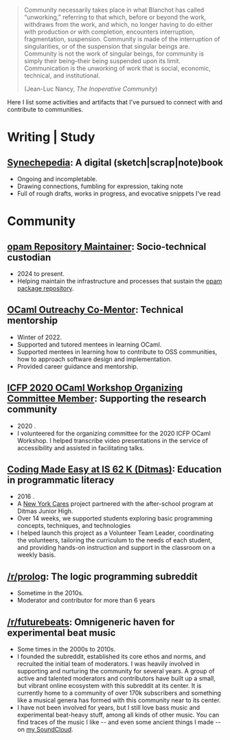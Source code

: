 <div class="expose">

> Community necessarily takes place in what Blanchot has called “unworking,”
> referring to that which, before or beyond the work, withdraws from the work,
> and which, no longer having to do either with production or with completion,
> encounters interruption, fragmentation, suspension. Community is made of the
> interruption of singularities, or of the suspension that singular beings are.
> Community is not the work of singular beings, for community is simply their
> being–their being suspended upon its limit. Communication is the unworking of
> work that is social, economic, technical, and institutional.
>
> (Jean-Luc Nancy, *The Inoperative Community*)

Here I list some activities and artifacts that I've pursued to connect with and
contribute to communities.

# Writing | Study

## [Synechepedia](https://shonfeder.github.io/index.html): A digital (sketch|scrap|note)book

- Ongoing and incompletable.
- Drawing connections, fumbling for expression, taking note
- Full of rough drafts, works in progress, and evocative snippets I've read

# Community

## [opam Repository Maintainer](https://ocaml.org/governance/packaging): Socio-technical custodian

- 2024 to present.
- Helping maintain the infrastructure and processes that sustain the [opam
  package repository](https://github.com/ocaml/opam-repository).

## [OCaml Outreachy Co-Mentor](https://discuss.ocaml.org/t/announcing-our-new-outreachy-interns/8932): Technical mentorship

- Winter of 2022.
- Supported and tutored mentees in learning OCaml.
- Supported mentees in learning how to contribute to OSS communities, how to
  approach software design and implementation.
- Provided career guidance and mentorship.

## [ICFP 2020 OCaml Workshop Organizing Committee Member](https://icfp20.sigplan.org/home/ocaml-2020): Supporting the research community

- 2020 .
- I volunteered for the organizing committee for the 2020 ICFP OCaml Workshop.
  I helped transcribe video presentations in the service of accessibility and
  assisted in facilitating talks.

## [Coding Made Easy at IS 62 K (Ditmas)](https://www.newyorkcares.org/projects/coding-made-easy-62-k-ditmas-7): Education in programmatic literacy

- 2016 .
- A [New York Cares](https://www.newyorkcares.org/) project partnered with the
after-school program at Ditmas Junior High.
- Over 14 weeks, we supported students exploring basic programming
concepts, techniques, and technologies
- I helped launch this project as a Volunteer Team Leader, coordinating the
volunteers, tailoring the curriculum to the needs of each student, and providing
hands-on instruction and support in the classroom on a weekly basis.

## [/r/prolog](https://www.reddit.com/r/prolog): The logic programming subreddit

- Sometime in the 2010s.
- Moderator and contributor for more than 6 years

## [/r/futurebeats](https://old.reddit.com/r/futurebeats): Omnigeneric haven for experimental beat music

- Some times in the 2000s to 2010s.
- I founded the subreddit, established its core ethos and norms, and recruited
  the initial team of moderators. I was heavily involved in supporting and
  nurturing the community for several years. A group of active and talented
  moderators and contributors have built up a small, but vibrant online
  ecosystem with this subreddit at its center. It is currently home to a
  community of over 170k subscribers and something like a musical genera has
  formed with this community near to its center.
- I have not been involved for years, but I still love bass music and
  experimental beat-heavy stuff, among all kinds of other music. You can find
  traces of the music I like -- and even some ancient things I made -- on [my
  SoundCloud](https://soundcloud.com/abathologist).

</div>
